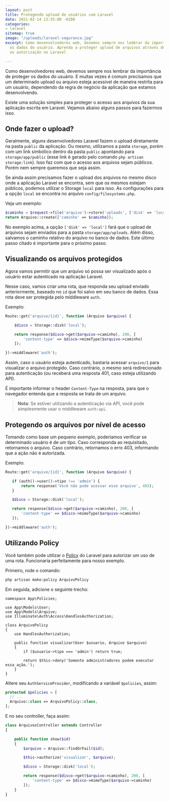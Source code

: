 ```yaml
---
layout: post
title: Protegendo upload de usuários com Laravel
date: 2021-02-14 13:55:00 -0200
categories:
- laravel
sitemap: true
image: "/uploads/laravel-seguranca.jpg"
excerpt: Como desenvolvedores web, devemos sempre nos lembrar da importância de proteger
  os dados do usuário. Aprenda a proteger upload de arquivos através de autenticação
  ou autorização no Laravel

---
```

Como desenvolvedores web, devemos sempre nos lembrar da importância de proteger os dados do usuário. E muitas vezes é comum precisamos que um determinado upload ou arquivo esteja acessível de maneira restrita para um usuário, dependendo da regra de negócio da aplicação que estamos desenvolvendo.

Existe uma solução simples para proteger o acesso aos arquivos da sua aplicação escrita em Laravel. Vejamos  abaixo alguns passos para fazermos isso.

## Onde fazer o upload?

Geralmente, alguns desenvolvedores Laravel fazem o upload diretamente na pasta `public` da aplicação. Ou mesmo, utilizamos a pasta `storage`, porém com um link simbólico dentro da pasta `public` apontando para `storage/app/public` (esse link é gerado pelo comando `php artisan storage:link`). Isso faz com que o acesso aos arquivos sejam públicos. Porém nem sempre queremos que seja assim.

Se ainda assim precisamos fazer o upload dos arquivos no mesmo disco onde a aplicação Laravel se encontra, sem que os mesmos estejam públicos, podemos utilizar o Storage `local` para isso. 
As configurações para a opção `local` se encontra no arquivo `config/filesystems.php`.

Veja um exemplo:

```php
$caminho = $request->file('arquivo')->store('uploads', ['disk' => 'local']);
return Arquivo::create(['caminho' => $caminho]);
```

No exemplo acima, a opção `['disk' => 'local']` fará que o upload de arquivos sejam enviados para a pasta `storage/app/uploads`. Além disso, salvamos o caminho relativo do arquivo no banco de dados. Este último passo citado é importante para o próximo passo.

## Visualizando os arquivos protegidos

Agora vamos permitir que um arquivo só possa ser visualizado após o usuário estar autenticado na aplicação Laravel.

Nesse caso, vamos criar uma rota, que responda seu upload enviado anteriormente, baseado no `id` que foi salvo em seu banco de dados. Essa rota deve ser protegida pelo middleware `auth`.

Exemplo:

```php
Route::get('arquivo/{id}', function (Arquivo $arquivo) {

    $disco = Storage::disk('local');

    return response($disco->get($arquivo->caminho), 200, [
        'content-type' => $disco->mimeType($arquivo->caminho)
    ]);

})->middleware('auth');
```

Assim, caso o usuário esteja autenticado, bastaria acessar `arquivo/1` para visualizar o arquivo protegido. Caso contrário, o mesmo será redirecionado para autenticação (ou receberá uma resposta 401, caso esteja utilizando API).

É importante informar o header `Content-Type` na resposta, para que o navegador entenda que a resposta se trata de um arquivo.

> **Nota**: Se estiver utilizando a autenticação via API, você pode simplesmente usar o middleware `auth:api`.

<ins class="adsbygoogle"
style="display:block; text-align:center;"
data-ad-layout="in-article"
data-ad-format="fluid"
data-ad-client="ca-pub-4119206527475379"
data-ad-slot="9977497686"></ins>
<script>
(adsbygoogle = window.adsbygoogle || \[\]).push({});
</script>

## Protegendo os arquivos por nível de acesso

Tomando como base um pequeno exemplo, poderíamos verificar se determinado usuário é de um tipo. Caso corresponda ao requisitado, retornamos o arquivo. Caso contrário, retornamos o erro 403, informando que a ação não é autorizada.

Exemplo:

```php
Route::get('arquivo/{id}', function (Arquivo $arquivo) {

   if (auth()->user()->tipo !== 'admin') {
       return response('Você não pode acessar esse arquivo', 403);
   }

   $disco = Storage::disk('local');

   return response($disco->get($arquivo->caminho), 200, [
       'content-type' => $disco->mimeType($arquivo->caminho)
   ]);

})->middleware('auth');
```

## Utilizando Policy

Você também pode utilizar o [Policy](https://laravel.com/docs/5.8/authorization) do Laravel para autorizar um uso de uma rota. Funcionaria perfeitamente para nosso exemplo.

Primeiro, rode o comando:

```bash
php artisan make:policy ArquivoPolicy
```

Em seguida, adicione o seguinte trecho:

```
namespace App\Policies;

use App\Models\User;
use App\Models\Arquivo;
use Illuminate\Auth\Access\HandlesAuthorization;

class ArquivoPolicy
{
    use HandlesAuthorization;

    public function visualizar(User $usuario, Arquivo $arquivo)
    {
        if ($usuario->tipo === 'admin') return true;
        
        return $this->deny('Somente administradores podem executar essa ação.');
    }
}
```

Altere seu `AuthServiceProvider`, modificando a variável `$policies`, assim:

```php
protected $policies = [
  // ...
  Arquivo::class => ArquivoPolicy::class,
];
```
E no seu controller, faça assim:

```php
class ArquivosController extends Controller
{

    public function show($id)
    {
        $arquivo = Arquivo::findOrFail($id);

        $this->authorize('visualizar', $arquivo);

        $disco = Storage::disk('local');

        return response($disco->get($arquivo->caminho), 200, [
            'content-type' => $disco->mimeType($arquivo->caminho)
        ]);
    }
}
```